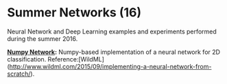 # Summer Networks (16)
Neural Network and Deep Learning examples and experiments performed during the summer 2016.

**[Numpy Network](https://github.com/masta-g3/summer_networks/blob/master/neural_networks.ipynb):** Numpy-based implementation of a neural network for 2D classification. Reference:[WildML] (http://www.wildml.com/2015/09/implementing-a-neural-network-from-scratch/).
